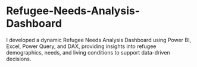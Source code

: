 # Refugee-Needs-Analysis-Dashboard
I developed a dynamic Refugee Needs Analysis Dashboard using Power BI, Excel, Power Query, and DAX, providing insights into refugee demographics, needs, and living conditions to support data-driven decisions.
